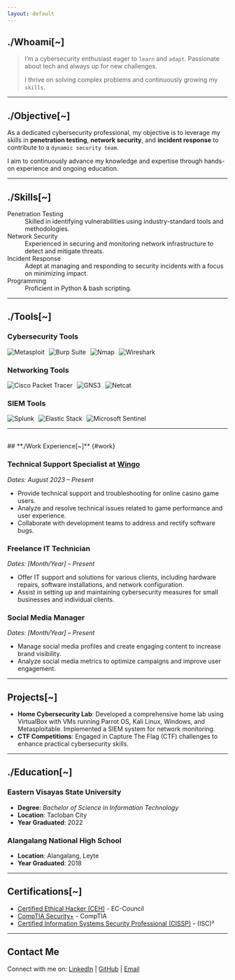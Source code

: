 ```yaml
---
layout: default
---
```

## **./Whoami[~]**

>   I’m a cybersecurity enthusiast eager to `learn` and `adapt`. Passionate about tech and always up for new challenges.
>  
> I thrive on solving complex problems and continuously growing my `skills`.

* * * * *
## **./Objective[~]**

As a dedicated cybersecurity professional, my objective is to leverage my skills in **penetration testing**, **network security**, and **incident response** to contribute to a `dynamic security team`. 

I aim to continuously advance my knowledge and expertise through hands-on experience and ongoing education.

* * *
## **./Skills[~]**

<dl>
<dt>Penetration Testing</dt>
<dd>Skilled in identifying vulnerabilities using industry-standard tools and methodologies.</dd>
<dt>Network Security</dt>
<dd>Experienced in securing and monitoring network infrastructure to detect and mitigate threats.</dd>
<dt>Incident Response</dt>
<dd>Adept at managing and responding to security incidents with a focus on minimizing impact.</dd>
<dt>Programming</dt>
<dd>Proficient in Python & bash scripting.</dd>
</dl>

* * *
## **./Tools[~]**

### **Cybersecurity Tools**

<p style="display: flex; flex-wrap: wrap; gap: 10px;">
  <img src="https://img.shields.io/badge/-Metasploit-000000?&style=for-the-badge&logo=Metasploit&logoColor=white" alt="Metasploit" />
  <img src="https://img.shields.io/badge/-Burp_Suite-FE8D00?&style=for-the-badge&logo=BurpSuite&logoColor=white" alt="Burp Suite" />
  <img src="https://img.shields.io/badge/-Nmap-000000?&style=for-the-badge&logo=Nmap&logoColor=white" alt="Nmap" />
  <img src="https://img.shields.io/badge/-Wireshark-1679A7?&style=for-the-badge&logo=Wireshark&logoColor=white" alt="Wireshark" />
</p>

### **Networking Tools**

<p style="display: flex; flex-wrap: wrap; gap: 10px;">
  <img src="https://img.shields.io/badge/-Cisco_Packet_Tracer-0072C6?&style=for-the-badge&logo=Cisco&logoColor=white" alt="Cisco Packet Tracer" />
  <img src="https://img.shields.io/badge/-GNS3-000000?&style=for-the-badge&logo=GNS3&logoColor=white" alt="GNS3" />
  <img src="https://img.shields.io/badge/-Netcat-000000?&style=for-the-badge&logo=Netcat&logoColor=white" alt="Netcat" />
</p>

### **SIEM Tools**

<p style="display: flex; flex-wrap: wrap; gap: 10px;">
  <img src="https://img.shields.io/badge/-Splunk-000000?&style=for-the-badge&logo=Splunk&logoColor=white" alt="Splunk" />
  <img src="https://img.shields.io/badge/-Elastic_Stack-005571?&style=for-the-badge&logo=Elastic&logoColor=white" alt="Elastic Stack" />
  <img src="https://img.shields.io/badge/-Microsoft_Sentinel-0078D4?&style=for-the-badge&logo=Microsoft&logoColor=white" alt="Microsoft Sentinel" />
</p>

* * *
<br>
## **./Work Experience[~]** {#work}

### **Technical Support Specialist** at [Wingo](https://wingo.com)
*Dates: August 2023 – Present*

- Provide technical support and troubleshooting for online casino game users.
- Analyze and resolve technical issues related to game performance and user experience.
- Collaborate with development teams to address and rectify software bugs.

### **Freelance IT Technician**
*Dates: [Month/Year] – Present*

- Offer IT support and solutions for various clients, including hardware repairs, software installations, and network configuration.
- Assist in setting up and maintaining cybersecurity measures for small businesses and individual clients.

### **Social Media Manager**
*Dates: [Month/Year] – Present*

- Manage social media profiles and create engaging content to increase brand visibility.
- Analyze social media metrics to optimize campaigns and improve user engagement.

* * *
## **Projects[~]** 

+ **Home Cybersecurity Lab**: Developed a comprehensive home lab using VirtualBox with VMs running Parrot OS, Kali Linux, Windows, and Metasploitable. Implemented a SIEM system for network monitoring.
+ **CTF Competitions**: Engaged in Capture The Flag (CTF) challenges to enhance practical cybersecurity skills.

* * *
## **./Education[~]** 

### Eastern Visayas State University
+ **Degree**: _Bachelor of Science in Information Technology_
+ **Location**: Tacloban City
+ **Year Graduated**: 2022

### Alangalang National High School
+ **Location**: Alangalang, Leyte
+ **Year Graduated**: 2018
* * *
## **Certifications[~]**

- [Certified Ethical Hacker (CEH)](https://www.eccouncil.org/programs/certified-ethical-hacker-ceh/) - EC-Council
- [CompTIA Security+](https://www.comptia.org/certifications/security) - CompTIA
- [Certified Information Systems Security Professional (CISSP)](https://www.isc2.org/Certifications/CISSP) - (ISC)²

* * *
## **Contact Me** 

<p>
  Connect with me on:
  <a href="https://www.linkedin.com" target="_blank">LinkedIn</a> |
  <a href="https://github.com" target="_blank">GitHub</a> |
  <a href="mailto:your.email@example.com">Email</a>
</p>
